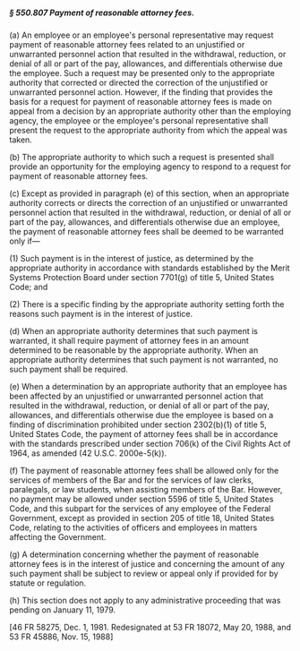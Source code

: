 ##### § 550.807 Payment of reasonable attorney fees. #####

(a) An employee or an employee's personal representative may request payment of reasonable attorney fees related to an unjustified or unwarranted personnel action that resulted in the withdrawal, reduction, or denial of all or part of the pay, allowances, and differentials otherwise due the employee. Such a request may be presented only to the appropriate authority that corrected or directed the correction of the unjustified or unwarranted personnel action. However, if the finding that provides the basis for a request for payment of reasonable attorney fees is made on appeal from a decision by an appropriate authority other than the employing agency, the employee or the employee's personal representative shall present the request to the appropriate authority from which the appeal was taken.

(b) The appropriate authority to which such a request is presented shall provide an opportunity for the employing agency to respond to a request for payment of reasonable attorney fees.

(c) Except as provided in paragraph (e) of this section, when an appropriate authority corrects or directs the correction of an unjustified or unwarranted personnel action that resulted in the withdrawal, reduction, or denial of all or part of the pay, allowances, and differentials otherwise due an employee, the payment of reasonable attorney fees shall be deemed to be warranted only if—

(1) Such payment is in the interest of justice, as determined by the appropriate authority in accordance with standards established by the Merit Systems Protection Board under section 7701(g) of title 5, United States Code; and

(2) There is a specific finding by the appropriate authority setting forth the reasons such payment is in the interest of justice.

(d) When an appropriate authority determines that such payment is warranted, it shall require payment of attorney fees in an amount determined to be reasonable by the appropriate authority. When an appropriate authority determines that such payment is not warranted, no such payment shall be required.

(e) When a determination by an appropriate authority that an employee has been affected by an unjustified or unwarranted personnel action that resulted in the withdrawal, reduction, or denial of all or part of the pay, allowances, and differentials otherwise due the employee is based on a finding of discrimination prohibited under section 2302(b)(1) of title 5, United States Code, the payment of attorney fees shall be in accordance with the standards prescribed under section 706(k) of the Civil Rights Act of 1964, as amended (42 U.S.C. 2000e-5(k)).

(f) The payment of reasonable attorney fees shall be allowed only for the services of members of the Bar and for the services of law clerks, paralegals, or law students, when assisting members of the Bar. However, no payment may be allowed under section 5596 of title 5, United States Code, and this subpart for the services of any employee of the Federal Government, except as provided in section 205 of title 18, United States Code, relating to the activities of officers and employees in matters affecting the Government.

(g) A determination concerning whether the payment of reasonable attorney fees is in the interest of justice and concerning the amount of any such payment shall be subject to review or appeal only if provided for by statute or regulation.

(h) This section does not apply to any administrative proceeding that was pending on January 11, 1979.

[46 FR 58275, Dec. 1, 1981. Redesignated at 53 FR 18072, May 20, 1988, and 53 FR 45886, Nov. 15, 1988]